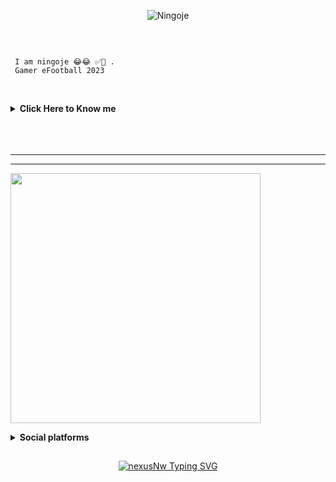  <p align="center">
<img src="https://telegra.ph/file/b9a68a3f295b47d0bd72e.jpg" alt="Ningoje" />
</p>
   
</p>
<br> 


```

 I am ningoje 😂😂 ✅🎉 .
 Gamer eFootball 2023

```

<br/>

<b><details><summary>Click Here to Know me</summary></b>

<img src="https://i.imgur.com/hDnguFu.jpeg" width="300" align="Center" />
<br/>

<br/>
  
- Name **Ningoje**

- Live in **Kanairo , Kenya**
- Studying at [***Chuka University***]
- Atleast Good with **Java ,javascript html,css , php,C,C++ , python and nodejs** 

- Mainly Focus on making Whatsapp Bots


</details>



<br/>


<br/>

<br/>


</details>

----

----
<img src="https://i.imgur.com/VxXEaXn.jpeg " width="400" />
<br/>

<b><details><summary>Social platforms</summary></b>

<img src="https://i.imgur.com/I5vTuli.jpeg" height="250" width="500" />
<br/>
</p>


<h3 align="left">Connect with me:</h3>
<p align="left">
<a href="https://twitter.com/@NingojePaleHivi" target="blank"><img align="center" src="https://raw.githubusercontent.com/rahuldkjain/github-profile-readme-generator/master/src/images/icons/Social/twitter.svg" alt="Ningoje" height="60" width="80" /></a>
<a href="https://fb.com/nigojepalehivi" target="blank"><img align="center" src="https://raw.githubusercontent.com/rahuldkjain/github-profile-readme-generator/master/src/images/icons/Social/facebook.svg" alt="Ningoje" height="60" width="80" /></a>
<a href="https://instagram.com/ningoje" target="blank"><img align="center" src="https://raw.githubusercontent.com/rahuldkjain/github-profile-readme-generator/master/src/images/icons/Social/instagram.svg" alt="Ningoje" height="60" width="80" /></a>
<a href="https://www.youtube.com/c/" target="blank"><img align="center" src="https://raw.githubusercontent.com/rahuldkjain/github-profile-readme-generator/master/src/images/icons/Social/youtube.svg" alt="Ningoje" height="60" width="80" /></a>
<a href="https://www.youtube.com/c/" target="blank"><img align="center" src="https://raw.githubusercontent.com/rahuldkjain/github-profile-readme-generator/master/src/images/icons/Social/whatsapp.svg" alt="Ningoje" height="60" width="80" /></a>


</p>




</details>


## <!-- Typing SVG -->
<p align="center">
    <a href="https://git.io/J0hKr">
        <img
        src="https://readme-typing-svg.herokuapp.com?size=30&width=800&lines=TᕼᗩᑎKՏ+ᖴOᖇ+ᐯIՏITIᑎᘜ....."
            alt="nexusNw Typing SVG"

</p>

